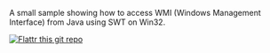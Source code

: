 A small sample showing how to access WMI (Windows Management Interface) from Java using SWT on Win32.

[![Flattr this git repo](http://api.flattr.com/button/flattr-badge-large.png)](https://flattr.com/submit/auto?user_id=ctron&url=https://github.com/ctron/wmisample&title=wmisample&language=en&tags=github&category=software) 

